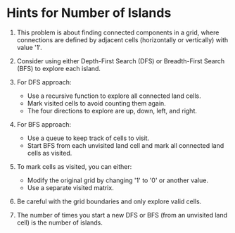 # Hints for Number of Islands

1. This problem is about finding connected components in a grid, where connections are defined by adjacent cells (horizontally or vertically) with value '1'.

2. Consider using either Depth-First Search (DFS) or Breadth-First Search (BFS) to explore each island.

3. For DFS approach:
   - Use a recursive function to explore all connected land cells.
   - Mark visited cells to avoid counting them again.
   - The four directions to explore are up, down, left, and right.

4. For BFS approach:
   - Use a queue to keep track of cells to visit.
   - Start BFS from each unvisited land cell and mark all connected land cells as visited.

5. To mark cells as visited, you can either:
   - Modify the original grid by changing '1' to '0' or another value.
   - Use a separate visited matrix.

6. Be careful with the grid boundaries and only explore valid cells.

7. The number of times you start a new DFS or BFS (from an unvisited land cell) is the number of islands.

